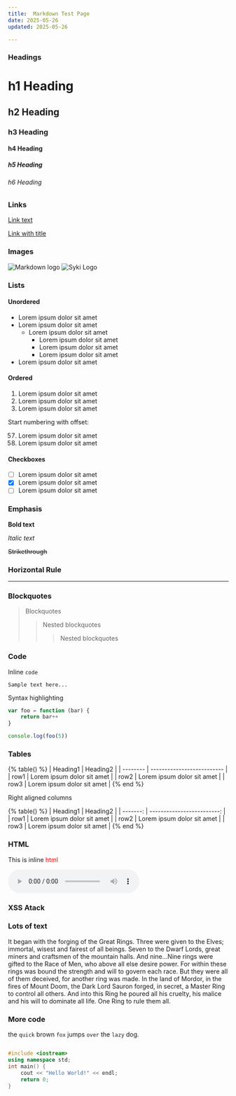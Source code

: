```yaml
---
title:  Markdown Test Page
date: 2025-05-26
updated: 2025-05-26

---
```


### Headings

# h1 Heading

## h2 Heading

### h3 Heading

#### h4 Heading

##### h5 Heading

###### h6 Heading

### Links

[Link text](/)

[Link with title](/blog 'My blog!')

### Images

![Markdown logo](https://upload.wikimedia.org/wikipedia/commons/4/48/Markdown-mark.svg)
![Syki Logo](/logo512.png 'My logo')

### Lists

#### Unordered

-   Lorem ipsum dolor sit amet
-   Lorem ipsum dolor sit amet
    -   Lorem ipsum dolor sit amet
        -   Lorem ipsum dolor sit amet
        -   Lorem ipsum dolor sit amet
        -   Lorem ipsum dolor sit amet
-   Lorem ipsum dolor sit amet

#### Ordered

1. Lorem ipsum dolor sit amet
2. Lorem ipsum dolor sit amet
3. Lorem ipsum dolor sit amet

Start numbering with offset:

57. Lorem ipsum dolor sit amet
1. Lorem ipsum dolor sit amet

#### Checkboxes

-   [ ] Lorem ipsum dolor sit amet
-   [x] Lorem ipsum dolor sit amet
-   [ ] Lorem ipsum dolor sit amet

### Emphasis

**Bold text**

_Italic text_

~~Strikethrough~~

### Horizontal Rule

---

### Blockquotes

> Blockquotes
>
> > Nested blockquotes
> >
> > > Nested blockquotes

### Code

Inline `code`

```
Sample text here...
```

Syntax highlighting

```js
var foo = function (bar) {
    return bar++
}

console.log(foo(5))
```

### Tables

{% table() %}
| Heading1 | Heading2                   |
| -------- | -------------------------- |
| row1     | Lorem ipsum dolor sit amet |
| row2     | Lorem ipsum dolor sit amet |
| row3     | Lorem ipsum dolor sit amet |
{% end %}

Right aligned columns

{% table() %}
| Heading1 |                   Heading2 |
| -------: | -------------------------: |
|     row1 | Lorem ipsum dolor sit amet |
|     row2 | Lorem ipsum dolor sit amet |
|     row3 | Lorem ipsum dolor sit amet |
{% end %}

### HTML

This is inline <span style="color: red;">html</span>

<audio controls>
    <source src="/uploads/medium-drill-burst.mp3" type="audio`/mpeg" />
    Your browser does not support the audio element.
</audio>

### XSS Atack

<!-- <script>alert('XSS Atack. When you see this you should use sanitizer.')</script> -->

### Lots of text 

It began with the forging of the Great Rings. Three were given to the Elves; immortal, wisest and fairest of all beings. Seven to the Dwarf Lords, great miners and craftsmen of the mountain halls. And nine...Nine rings were gifted to the Race of Men, who above all else desire power. For within these rings was bound the strength and will to govern each race. But they were all of them deceived, for another ring was made. In the land of Mordor, in the fires of Mount Doom, the Dark Lord Sauron forged, in secret, a Master Ring to control all others. And into this Ring he poured all his cruelty, his malice and his will to dominate all life. One Ring to rule them all.


### More code 

the `quick` brown `fox` jumps `over` the `lazy` dog.

```c++

#include <iostream>
using namespace std;
int main() {
    cout << "Hello World!" << endl;
    return 0;
}

```